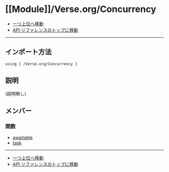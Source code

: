 # [[Module]]/Verse.org/Concurrency

- [一つ上位へ移動](../main.md)
- [API リファレンスのトップに移動](../../main.md)

---

## インポート方法

```verse
using { /Verse.org/Concurrency }
```

## 説明

(説明無し)

## メンバー

### 関数

- [awaitable](./F_awaitable/main.md)
- [task](./F_task/main.md)

---

- [一つ上位へ移動](../main.md)
- [API リファレンスのトップに移動](../../main.md)
